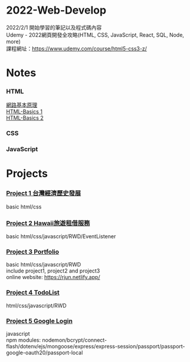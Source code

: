 # 2022-Web-Develop
2022/2/1 開始學習的筆記以及程式碼內容  
Udemy - 2022網頁開發全攻略(HTML, CSS, JavaScript, React, SQL, Node, more)  
課程網址：https://www.udemy.com/course/html5-css3-z/

# Notes
### HTML
[網路基本原理](https://github.com/xxrjun/2022-Web-Develop/blob/main/notes/html/HTML/%E7%B6%B2%E8%B7%AF%E5%9F%BA%E6%9C%AC%E5%8E%9F%E7%90%86.md)  
[HTML-Basics 1](https://github.com/xxrjun/2022-Web-Develop/blob/main/notes/html/HTML/HTML-Basics%201.md)  
[HTML-Basics 2](https://github.com/xxrjun/2022-Web-Develop/blob/main/notes/html/HTML/HTML-Basics%202.md)
### CSS
### JavaScript

# Projects
### [Project 1 台灣經濟歷史發展](https://github.com/xxrjun/2022-Web-Develop/tree/main/Project1_%E5%8F%B0%E7%81%A3%E7%B6%93%E6%BF%9F%E6%AD%B7%E5%8F%B2%E7%99%BC%E5%B1%95)
basic html/css
### [Project 2 Hawaii旅遊租借服務](https://github.com/xxrjun/2022-Web-Develop/tree/main/Project2_Hawaii%E6%97%85%E9%81%8A%E7%A7%9F%E5%80%9F%E6%9C%8D%E5%8B%99)
basic html/css/javascript/RWD/EventListener
### [Project 3 Portfolio](https://github.com/xxrjun/2022-Web-Develop/tree/main/Project3_Portfolio)
basic html/css/javascript/RWD  
include project1, project2 and project3   
online website: https://rjun.netlify.app/
### [Project 4 TodoList](https://github.com/xxrjun/2022-Web-Develop/tree/main/Project4_TodoList)
html/css/javascript/RWD
### [Project 5 Google Login](https://github.com/xxrjun/2022-Web-Develop/tree/main/Project5_GoogleLogin)
javascript  
npm modules: nodemon/bcrypt/connect-flash/dotenv/ejs/mongoose/express/express-session/passport/passport-google-oauth20/passport-local


